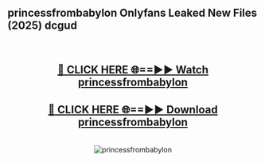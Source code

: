 <h2>princessfrombabylon Onlyfans Leaked New Files (2025) dcgud</h2>
<br>
<div align="center">
<h2><a href="https://mediafiles.top/princessfrombabylon&ref=git" rel="nofollow">🔴 CLICK HERE 🌐==►► Watch princessfrombabylon</a></h2>
<h2><a href="https://mediafiles.top/princessfrombabylon&ref=git" rel="nofollow">🔴 CLICK HERE 🌐==►► Download princessfrombabylon</a></h2>
<br>
<a href="https://mediafiles.top/princessfrombabylon&ref=git" rel="nofollow" data-target="animated-image.originalLink"><img src="https://i.ibb.co.com/xMMVF88/686577567.gif" alt="princessfrombabylon" style="max-width: 100%; display: inline-block;" data-target="animated-image.originalImage"></a>
</div>
<br>
<br>